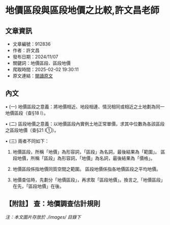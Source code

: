 # 地價區段與區段地價之比較,許文昌老師

## 文章資訊
- 文章編號：912836
- 作者：許文昌
- 發布日期：2024/11/07
- 關鍵詞：地價區段、區段地價
- 爬取時間：2025-02-02 19:30:11
- 原文連結：[閱讀原文](https://real-estate.get.com.tw/Columns/detail.aspx?no=912836)

## 內文
• (一) 地價區段之意義：將地價相近、地段相連、情況相同或相近之土地劃為同一地價區段（查§18 I）。

• (二) 區段地價之意義：以地價區段內實例土地正常單價，求其中位數為各該區段之區段地價（查§21 I①）。

• (三) 兩者不同如下：

1. 地價區段，所稱「地價」為形容詞，「區段」為名詞，最後結果為「範圍」。 區段地價，所稱「區段」為形容詞，「地價」為名詞，最後結果為「價格」。

2. 地價區段係指地價同質空間之範圍。 區段地價係指各地價區段之平均地價。

3. 地價查估時，先劃分「地價區段」，再求取「區段地價」。換言之,「地價區段」在先，「區段地價」在後。

【附註】 查：地價調查估計規則
---
*注：本文圖片存放於 ./images/ 目錄下*
